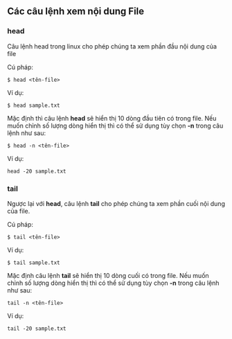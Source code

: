 ## Các câu lệnh xem nội dung File

### head

Câu lệnh head trong linux cho phép chúng ta xem phần đầu nội dung của file

Cú pháp:

``$ head <tên-file>``

Ví dụ:

``$ head sample.txt``

Mặc định thì câu lệnh **head** sẽ hiển thị 10 dòng đầu tiên có trong file. Nếu muốn chỉnh số lượng dòng hiển thị thì có thể sử dụng tùy chọn **-n** trong câu lệnh như sau:

``$ head -n <tên-file>``

Ví dụ:

`` head -20 sample.txt ``

### tail

Ngược lại với **head**, câu lệnh **tail** cho phép chúng ta xem phần cuối nội dung của file.

Cú pháp:

``$ tail <tên-file>``

Ví dụ: 

``$ tail sample.txt``

Mặc định câu lệnh **tail** sẽ hiển thị 10 dòng cuối có trong file. Nếu muốn chỉnh số lượng dòng hiển thị thì có thể sử dụng tùy chọn **-n** trong câu lệnh như sau:

``tail -n <tên-file>``

Ví dụ: 

``tail -20 sample.txt``
